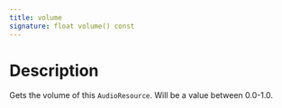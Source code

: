 ```yaml
---
title: volume
signature: float volume() const
---
```



# Description
Gets the volume of this `AudioResource`. Will be a value between 0.0-1.0.
